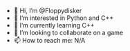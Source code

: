 - 👋 Hi, I’m @Floppydisker
- 👀 I’m interested in Python and C++
- 🌱 I’m currently learning C++
- 💞️ I’m looking to collaborate on a game
- 📫 How to reach me: N/A

<!---
Chessin8tor/Chessin8tor is a ✨ special ✨ repository because its `README.md` (this file) appears on your GitHub profile.
You can click the Preview link to take a look at your changes.
--->

